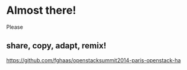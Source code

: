 # Almost there!


<!-- .slide: data-background="images/by-sa.svg" data-background-size="contain" -->
Please
## share, copy, adapt, remix!
https://github.com/fghaas/openstacksummit2014-paris-openstack-ha
